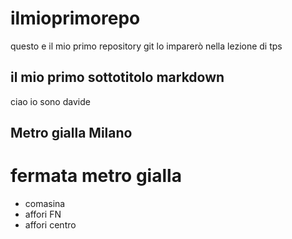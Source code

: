 # ilmioprimorepo
questo e il mio primo repository git lo imparerò nella lezione di tps
## il mio primo sottotitolo markdown 
ciao io sono davide
## Metro gialla Milano
# fermata metro gialla
- comasina
- affori FN
- affori centro